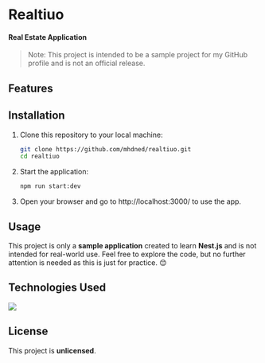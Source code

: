 # Realtiuo

#### Real Estate Application

> Note: This project is intended to be a sample project for my GitHub profile and is not an official release.

## Features

## Installation

1. Clone this repository to your local machine:

   ```bash
   git clone https://github.com/mhdned/realtiuo.git
   cd realtiuo
   ```

2. Start the application:

   ```bash
   npm run start:dev
   ```

3. Open your browser and go to http://localhost:3000/ to use the app.

## Usage

This project is only a **sample application** created to learn **Nest.js** and is not intended for real-world use. Feel free to explore the code, but no further attention is needed as this is just for practice. 😊

## Technologies Used

<p align="left">
  <a href="https://skillicons.dev">
    <img src="https://skillicons.dev/icons?i=nodejs,npm,nestjs,postgresql,ts,jest," />
  </a>
</p>

## License

This project is **unlicensed**.

